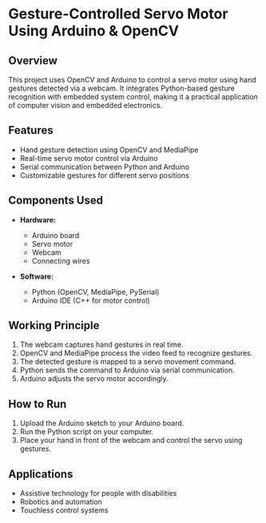 # Gesture-Controlled Servo Motor Using Arduino & OpenCV

## Overview
This project uses OpenCV and Arduino to control a servo motor using hand gestures detected via a webcam. It integrates Python-based gesture recognition with embedded system control, making it a practical application of computer vision and embedded electronics.

## Features
- Hand gesture detection using OpenCV and MediaPipe
- Real-time servo motor control via Arduino
- Serial communication between Python and Arduino
- Customizable gestures for different servo positions

## Components Used
- **Hardware:**
  - Arduino board
  - Servo motor
  - Webcam
  - Connecting wires
  
- **Software:**
  - Python (OpenCV, MediaPipe, PySerial)
  - Arduino IDE (C++ for motor control)

## Working Principle
1. The webcam captures hand gestures in real time.
2. OpenCV and MediaPipe process the video feed to recognize gestures.
3. The detected gesture is mapped to a servo movement command.
4. Python sends the command to Arduino via serial communication.
5. Arduino adjusts the servo motor accordingly.

## How to Run
1. Upload the Arduino sketch to your Arduino board.
2. Run the Python script on your computer.
3. Place your hand in front of the webcam and control the servo using gestures.

## Applications
- Assistive technology for people with disabilities
- Robotics and automation
- Touchless control systems

